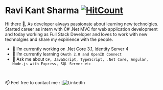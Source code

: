 # Ravi Kant Sharma [![HitCount](http://hits.dwyl.com/{iamrks}/{iamrks}.svg)](http://hits.dwyl.com/{iamrks}/{iamrks})
Hi there 👋, As developer always passionate about learning new technolgies. Started career as intern with C# .Net MVC for web application development and today working as Full Stack Developer and loves to work with new technolgies and share my expirience with the people. 


- 🔭 I’m currently working on .Net Core 3.1, Identity Server 4
- 🌱 I’m currently learning `OAuth 2.0 and OpenID Connect`
- 💬 Ask me about `C#, JavaScript, TypeScript, .Net Core, Angular, Node.js with Express, SQL Server etc`

<br/>

📫 Feel free to contact me : [![LinkedIn](https://www.linkedin.com/in/iamrks/)
